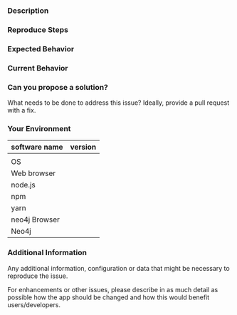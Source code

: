 <!---
BEFORE YOU SUBMIT please search open/closed issues since someone might have asked the same thing before!
-->

### Description
<!--- Explain the issue you met, and describe what you expected to be. If you can write in English, we will be very grateful -->

### Reproduce Steps
<!--- If you're describing a bug, please tell us how to reproduce it -->

### Expected Behavior
<!--- If you're describing a bug, tell us what should happen -->
<!--- If you're suggesting a change/improvement, tell us how it should work -->

### Current Behavior
<!--- If describing a bug, tell us what happens instead of the expected behavior.
      Provide a screenshot when possible and full code sample -->
<!--- If suggesting a change/improvement, explain the difference from current behavior -->
### Can you propose a solution?

What needs to be done to address this issue? Ideally, provide a pull request with a fix.

### Your Environment
<!--- Include as many relevant details about the environment you experienced the bug in -->

| software name  | version
| ---------------|----------
|                |  
| OS             |  
| Web browser    |  
| node.js        | 
| npm            |
| yarn           |
| neo4j Browser  |
| Neo4j          |

### Additional Information

Any additional information, configuration or data that might be necessary to reproduce the issue.

For enhancements or other issues, please describe in as much detail as possible how the app should be changed and how this would benefit users/developers.
